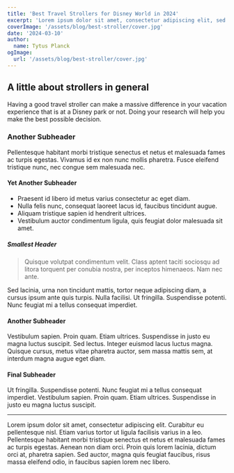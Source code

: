 ```yaml
---
title: 'Best Travel Strollers for Disney World in 2024'
excerpt: 'Lorem ipsum dolor sit amet, consectetur adipiscing elit, sed do eiusmod tempor incididunt ut labore et dolore magna aliqua. Praesent elementum facilisis leo vel fringilla est ullamcorper eget. At imperdiet dui accumsan sit amet nulla facilities morbi tempus.'
coverImage: '/assets/blog/best-stroller/cover.jpg'
date: '2024-03-10'
author:
  name: Tytus Planck
ogImage:
  url: '/assets/blog/best-stroller/cover.jpg'
---
```


## A little about strollers in general

Having a good travel stroller can make a massive difference in your vacation experience that is at a Disney park or not. Doing your research will help you make the best possible decision.

### Another Subheader

Pellentesque habitant morbi tristique senectus et netus et malesuada fames ac turpis egestas. Vivamus id ex non nunc mollis pharetra. Fusce eleifend tristique nunc, nec congue sem malesuada nec.

#### Yet Another Subheader

- Praesent id libero id metus varius consectetur ac eget diam.
- Nulla felis nunc, consequat laoreet lacus id, faucibus tincidunt augue.
- Aliquam tristique sapien id hendrerit ultrices.
- Vestibulum auctor condimentum ligula, quis feugiat dolor malesuada sit amet.

##### Smallest Header

> Quisque volutpat condimentum velit. Class aptent taciti sociosqu ad litora torquent per conubia nostra, per inceptos himenaeos. Nam nec ante.

Sed lacinia, urna non tincidunt mattis, tortor neque adipiscing diam, a cursus ipsum ante quis turpis. Nulla facilisi. Ut fringilla. Suspendisse potenti. Nunc feugiat mi a tellus consequat imperdiet.

#### Another Subheader

Vestibulum sapien. Proin quam. Etiam ultrices. Suspendisse in justo eu magna luctus suscipit. Sed lectus. Integer euismod lacus luctus magna. Quisque cursus, metus vitae pharetra auctor, sem massa mattis sem, at interdum magna augue eget diam.

#### Final Subheader

Ut fringilla. Suspendisse potenti. Nunc feugiat mi a tellus consequat imperdiet. Vestibulum sapien. Proin quam. Etiam ultrices. Suspendisse in justo eu magna luctus suscipit.

---

Lorem ipsum dolor sit amet, consectetur adipiscing elit. Curabitur eu pellentesque nisl. Etiam varius tortor ut ligula facilisis varius in a leo. Pellentesque habitant morbi tristique senectus et netus et malesuada fames ac turpis egestas. Aenean non diam orci. Proin quis lorem lacinia, dictum orci at, pharetra sapien. Sed auctor, magna quis feugiat faucibus, risus massa eleifend odio, in faucibus sapien lorem nec libero.
